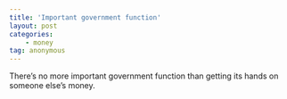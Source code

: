 ```yaml
---
title: 'Important government function'
layout: post
categories:
    - money
tag: anonymous
---
```


There’s no more important government function than getting its hands on someone else’s money.